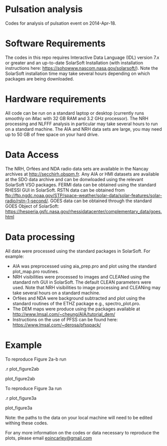 # Pulsation analysis
Codes for analysis of pulsation event on 2014-Apr-18. 

# Software Requirements
The codes in this repo requires Interactive Data Language (IDL) version 7.x or greater and an up-to-date SolarSoft Installation (with installation instructions here: https://sohowww.nascom.nasa.gov/solarsoft/). Note the SolarSoft installation time may take several hours depending on which packages are being downloaded. 

# Hardware requirements

All code can be run on a standard laptop or desktop (currently runs smoothly on iMac with 32 GB RAM and 3.2 GHz processor). The NRH processing and NLFFF analysis in particular may take several hours to run on a standard machine. The AIA and NRH data sets are large, you may need up to 50 GB of free space on your hard drive.

# Data Access

The NRH, Orfées and NDA radio data sets are available in the Nancay archives at http://secchirh.obspm.fr. Any AIA or HMI datasets are available at the SDO data archive and can be donwloaded using the relevant SolarSoft VSO packages. FERMI data can be obtained using the standard RHESSI GUI in SolarSoft. RSTN data can be obtained from ftp://ftp.ngdc.noaa.gov/STP/space-weather/solar-data/solar-features/solar-radio/rstn-1-second/. GOES data can be obtained through the standard GOES Object of SolarSoft: https://hesperia.gsfc.nasa.gov/rhessidatacenter/complementary_data/goes.html

# Data processing

All data were processed using the standard packages in SolarSoft. For example:

- AIA was preprocessed using aia_prep.pro and plot using the standard plot_map.pro routines.
- NRH visibilities were processed to images and CLEANed using the standard nrh GUI in SolarSoft. The default CLEAN parameters were used. Note that NRH visibilities to image processing and CLEANing may take several hours
on a standard machine.
- Orfées and NDA were background subtracted and plot using the standard routines of the ETHZ package e.g., spectro_plot.pro.
- The DEM maps were produce using the packages available at http://www.lmsal.com/~cheung/AIA/tutorial_dem/
- Instructions on the use of PFSS can be found here: https://www.lmsal.com/~derosa/pfsspack/

# Example
To reproduce Figure 2a-b run

.r plot_figure2ab

plot_figure2ab

To reproduce Figure 3a run

.r plot_figure3a

plot_figure3a

Note: the paths to the data on your local machine will need to be edited withing these codes. 

For any more information on the codes or data necessary to reproduce the plots, please email eoincarley@gmail.com
